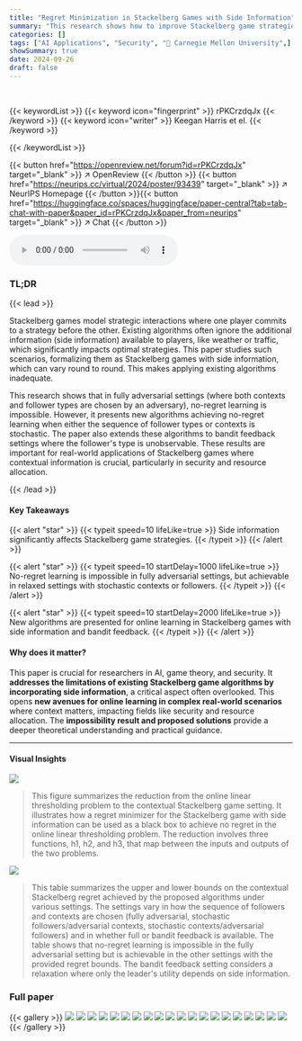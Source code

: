 ```yaml
---
title: "Regret Minimization in Stackelberg Games with Side Information"
summary: "This research shows how to improve Stackelberg game strategies by considering side information, achieving no-regret learning in online settings with stochastic contexts or followers."
categories: []
tags: ["AI Applications", "Security", "🏢 Carnegie Mellon University",]
showSummary: true
date: 2024-09-26
draft: false
---
```


<br>

{{< keywordList >}}
{{< keyword icon="fingerprint" >}} rPKCrzdqJx {{< /keyword >}}
{{< keyword icon="writer" >}} Keegan Harris et el. {{< /keyword >}}
 
{{< /keywordList >}}

{{< button href="https://openreview.net/forum?id=rPKCrzdqJx" target="_blank" >}}
↗ OpenReview
{{< /button >}}
{{< button href="https://neurips.cc/virtual/2024/poster/93439" target="_blank" >}}
↗ NeurIPS Homepage
{{< /button >}}{{< button href="https://huggingface.co/spaces/huggingface/paper-central?tab=tab-chat-with-paper&paper_id=rPKCrzdqJx&paper_from=neurips" target="_blank" >}}
↗ Chat
{{< /button >}}



<audio controls>
    <source src="https://ai-paper-reviewer.com/rPKCrzdqJx/podcast.wav" type="audio/wav">
    Your browser does not support the audio element.
</audio>


### TL;DR


{{< lead >}}

Stackelberg games model strategic interactions where one player commits to a strategy before the other.  Existing algorithms often ignore the additional information (side information) available to players, like weather or traffic, which significantly impacts optimal strategies. This paper studies such scenarios, formalizing them as Stackelberg games with side information, which can vary round to round.  This makes applying existing algorithms inadequate.

This research shows that in fully adversarial settings (where both contexts and follower types are chosen by an adversary), no-regret learning is impossible. However, it presents new algorithms achieving no-regret learning when either the sequence of follower types or contexts is stochastic. The paper also extends these algorithms to bandit feedback settings where the follower's type is unobservable. These results are important for real-world applications of Stackelberg games where contextual information is crucial, particularly in security and resource allocation.

{{< /lead >}}


#### Key Takeaways

{{< alert "star" >}}
{{< typeit speed=10 lifeLike=true >}} Side information significantly affects Stackelberg game strategies. {{< /typeit >}}
{{< /alert >}}

{{< alert "star" >}}
{{< typeit speed=10 startDelay=1000 lifeLike=true >}} No-regret learning is impossible in fully adversarial settings, but achievable in relaxed settings with stochastic contexts or followers. {{< /typeit >}}
{{< /alert >}}

{{< alert "star" >}}
{{< typeit speed=10 startDelay=2000 lifeLike=true >}} New algorithms are presented for online learning in Stackelberg games with side information and bandit feedback. {{< /typeit >}}
{{< /alert >}}

#### Why does it matter?
This paper is crucial for researchers in AI, game theory, and security. It **addresses the limitations of existing Stackelberg game algorithms by incorporating side information**, a critical aspect often overlooked. This opens **new avenues for online learning in complex real-world scenarios** where context matters, impacting fields like security and resource allocation.  The **impossibility result and proposed solutions** provide a deeper theoretical understanding and practical guidance.

------
#### Visual Insights



![](https://ai-paper-reviewer.com/rPKCrzdqJx/figures_4_1.jpg)

> This figure summarizes the reduction from the online linear thresholding problem to the contextual Stackelberg game setting.  It illustrates how a regret minimizer for the Stackelberg game with side information can be used as a black box to achieve no regret in the online linear thresholding problem.  The reduction involves three functions, h1, h2, and h3, that map between the inputs and outputs of the two problems.





![](https://ai-paper-reviewer.com/rPKCrzdqJx/tables_2_1.jpg)

> This table summarizes the upper and lower bounds on the contextual Stackelberg regret achieved by the proposed algorithms under various settings. The settings vary in how the sequence of followers and contexts are chosen (fully adversarial, stochastic followers/adversarial contexts, stochastic contexts/adversarial followers) and in whether full or bandit feedback is available. The table shows that no-regret learning is impossible in the fully adversarial setting but is achievable in the other settings with the provided regret bounds.  The bandit feedback setting considers a relaxation where only the leader's utility depends on side information.





### Full paper

{{< gallery >}}
<img src="https://ai-paper-reviewer.com/rPKCrzdqJx/1.png" class="grid-w50 md:grid-w33 xl:grid-w25" />
<img src="https://ai-paper-reviewer.com/rPKCrzdqJx/2.png" class="grid-w50 md:grid-w33 xl:grid-w25" />
<img src="https://ai-paper-reviewer.com/rPKCrzdqJx/3.png" class="grid-w50 md:grid-w33 xl:grid-w25" />
<img src="https://ai-paper-reviewer.com/rPKCrzdqJx/4.png" class="grid-w50 md:grid-w33 xl:grid-w25" />
<img src="https://ai-paper-reviewer.com/rPKCrzdqJx/5.png" class="grid-w50 md:grid-w33 xl:grid-w25" />
<img src="https://ai-paper-reviewer.com/rPKCrzdqJx/6.png" class="grid-w50 md:grid-w33 xl:grid-w25" />
<img src="https://ai-paper-reviewer.com/rPKCrzdqJx/7.png" class="grid-w50 md:grid-w33 xl:grid-w25" />
<img src="https://ai-paper-reviewer.com/rPKCrzdqJx/8.png" class="grid-w50 md:grid-w33 xl:grid-w25" />
<img src="https://ai-paper-reviewer.com/rPKCrzdqJx/9.png" class="grid-w50 md:grid-w33 xl:grid-w25" />
<img src="https://ai-paper-reviewer.com/rPKCrzdqJx/10.png" class="grid-w50 md:grid-w33 xl:grid-w25" />
<img src="https://ai-paper-reviewer.com/rPKCrzdqJx/11.png" class="grid-w50 md:grid-w33 xl:grid-w25" />
<img src="https://ai-paper-reviewer.com/rPKCrzdqJx/12.png" class="grid-w50 md:grid-w33 xl:grid-w25" />
<img src="https://ai-paper-reviewer.com/rPKCrzdqJx/13.png" class="grid-w50 md:grid-w33 xl:grid-w25" />
<img src="https://ai-paper-reviewer.com/rPKCrzdqJx/14.png" class="grid-w50 md:grid-w33 xl:grid-w25" />
<img src="https://ai-paper-reviewer.com/rPKCrzdqJx/15.png" class="grid-w50 md:grid-w33 xl:grid-w25" />
<img src="https://ai-paper-reviewer.com/rPKCrzdqJx/16.png" class="grid-w50 md:grid-w33 xl:grid-w25" />
<img src="https://ai-paper-reviewer.com/rPKCrzdqJx/17.png" class="grid-w50 md:grid-w33 xl:grid-w25" />
<img src="https://ai-paper-reviewer.com/rPKCrzdqJx/18.png" class="grid-w50 md:grid-w33 xl:grid-w25" />
<img src="https://ai-paper-reviewer.com/rPKCrzdqJx/19.png" class="grid-w50 md:grid-w33 xl:grid-w25" />
<img src="https://ai-paper-reviewer.com/rPKCrzdqJx/20.png" class="grid-w50 md:grid-w33 xl:grid-w25" />
{{< /gallery >}}